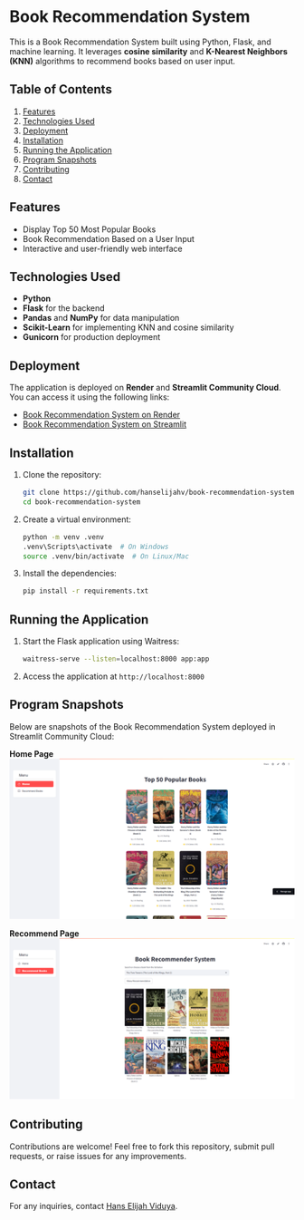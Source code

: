 # Book Recommendation System

This is a Book Recommendation System built using Python, Flask, and machine learning. It leverages **cosine similarity** and **K-Nearest Neighbors (KNN)** algorithms to recommend books based on user input.

## Table of Contents
1. [Features](#features)
2. [Technologies Used](#technologies-used)
3. [Deployment](#deployment)
4. [Installation](#installation)
5. [Running the Application](#running-the-application)
6. [Program Snapshots](#program-snapshots)
7. [Contributing](#contributing)
8. [Contact](#contact)

## Features
- Display Top 50 Most Popular Books
- Book Recommendation Based on a User Input
- Interactive and user-friendly web interface

## Technologies Used
- **Python**
- **Flask** for the backend
- **Pandas** and **NumPy** for data manipulation
- **Scikit-Learn** for implementing KNN and cosine similarity
- **Gunicorn** for production deployment

## Deployment
The application is deployed on **Render** and **Streamlit Community Cloud**. You can access it using the following links:

- [Book Recommendation System on Render](https://book-recommendation-system-pil0.onrender.com/)
- [Book Recommendation System on Streamlit](https://hanselijahv-bookrecsys.streamlit.app/)

## Installation

1. Clone the repository:
    ```bash
    git clone https://github.com/hanselijahv/book-recommendation-system.git
    cd book-recommendation-system
    ```

2. Create a virtual environment:
    ```bash
    python -m venv .venv
    .venv\Scripts\activate  # On Windows
    source .venv/bin/activate  # On Linux/Mac
    ```

3. Install the dependencies:
    ```bash
    pip install -r requirements.txt
    ```

## Running the Application

1. Start the Flask application using Waitress:
    ```bash
    waitress-serve --listen=localhost:8000 app:app
    ```

2. Access the application at `http://localhost:8000`

## Program Snapshots
Below are snapshots of the Book Recommendation System deployed in Streamlit Community Cloud:

**Home Page**  
![Home Page](snapshots/home.png)

**Recommend Page**  
![Recommend Page](snapshots/recommend.png)

## Contributing
Contributions are welcome! Feel free to fork this repository, submit pull requests, or raise issues for any improvements.

## Contact
For any inquiries, contact [Hans Elijah Viduya](https://www.linkedin.com/in/hanselijahv/).
